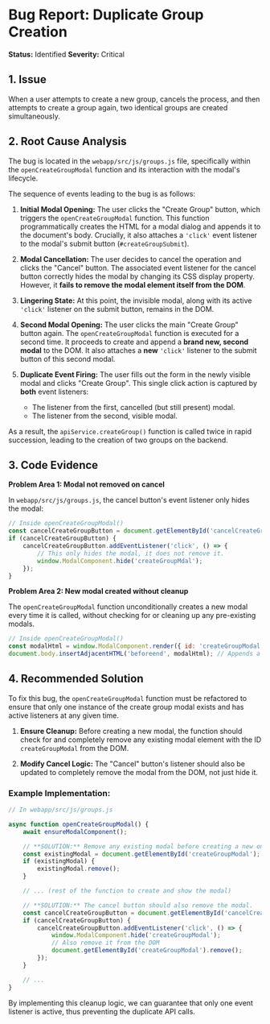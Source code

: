 # Bug Report: Duplicate Group Creation

**Status:** Identified
**Severity:** Critical

## 1. Issue

When a user attempts to create a new group, cancels the process, and then attempts to create a group again, two identical groups are created simultaneously.

## 2. Root Cause Analysis

The bug is located in the `webapp/src/js/groups.js` file, specifically within the `openCreateGroupModal` function and its interaction with the modal's lifecycle.

The sequence of events leading to the bug is as follows:

1.  **Initial Modal Opening:** The user clicks the "Create Group" button, which triggers the `openCreateGroupModal` function. This function programmatically creates the HTML for a modal dialog and appends it to the document's body. Crucially, it also attaches a `'click'` event listener to the modal's submit button (`#createGroupSubmit`).

2.  **Modal Cancellation:** The user decides to cancel the operation and clicks the "Cancel" button. The associated event listener for the cancel button correctly hides the modal by changing its CSS display property. However, it **fails to remove the modal element itself from the DOM**.

3.  **Lingering State:** At this point, the invisible modal, along with its active `'click'` listener on the submit button, remains in the DOM.

4.  **Second Modal Opening:** The user clicks the main "Create Group" button again. The `openCreateGroupModal` function is executed for a second time. It proceeds to create and append a **brand new, second modal** to the DOM. It also attaches a **new** `'click'` listener to the submit button of this second modal.

5.  **Duplicate Event Firing:** The user fills out the form in the newly visible modal and clicks "Create Group". This single click action is captured by **both** event listeners:
    *   The listener from the first, cancelled (but still present) modal.
    *   The listener from the second, visible modal.

As a result, the `apiService.createGroup()` function is called twice in rapid succession, leading to the creation of two groups on the backend.

## 3. Code Evidence

**Problem Area 1: Modal not removed on cancel**

In `webapp/src/js/groups.js`, the cancel button's event listener only hides the modal:

```javascript
// Inside openCreateGroupModal()
const cancelCreateGroupButton = document.getElementById('cancelCreateGroupButton');
if (cancelCreateGroupButton) {
    cancelCreateGroupButton.addEventListener('click', () => {
        // This only hides the modal, it does not remove it.
        window.ModalComponent.hide('createGroupMdal');
    });
}
```

**Problem Area 2: New modal created without cleanup**

The `openCreateGroupModal` function unconditionally creates a new modal every time it is called, without checking for or cleaning up any pre-existing modals.

```javascript
// Inside openCreateGroupModal()
const modalHtml = window.ModalComponent.render({ id: 'createGroupModal', ... });
document.body.insertAdjacentHTML('beforeend', modalHtml); // Appends a new modal each time
```

## 4. Recommended Solution

To fix this bug, the `openCreateGroupModal` function must be refactored to ensure that only one instance of the create group modal exists and has active listeners at any given time.

1.  **Ensure Cleanup:** Before creating a new modal, the function should check for and completely remove any existing modal element with the ID `createGroupModal` from the DOM.

2.  **Modify Cancel Logic:** The "Cancel" button's listener should also be updated to completely remove the modal from the DOM, not just hide it.

### Example Implementation:

```javascript
// In webapp/src/js/groups.js

async function openCreateGroupModal() {
    await ensureModalComponent();

    // **SOLUTION:** Remove any existing modal before creating a new one.
    const existingModal = document.getElementById('createGroupModal');
    if (existingModal) {
        existingModal.remove();
    }

    // ... (rest of the function to create and show the modal)

    // **SOLUTION:** The cancel button should also remove the modal.
    const cancelCreateGroupButton = document.getElementById('cancelCreateGroupButton');
    if (cancelCreateGroupButton) {
        cancelCreateGroupButton.addEventListener('click', () => {
            window.ModalComponent.hide('createGroupModal');
            // Also remove it from the DOM
            document.getElementById('createGroupModal').remove();
        });
    }

    // ...
}
```

By implementing this cleanup logic, we can guarantee that only one event listener is active, thus preventing the duplicate API calls.
